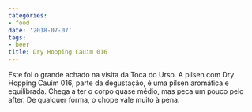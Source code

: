```yaml
---
categories:
- food
date: '2018-07-07'
tags:
- beer
title: Dry Hopping Cauim 016
---
```


Este foi o grande achado na visita da Toca do Urso. A pilsen com Dry Hopping Cauim 016, parte da degustação, é uma pilsen aromática e equilibrada. Chega a ter o corpo quase médio, mas peca um pouco pelo after. De qualquer forma, o chope vale muito à pena.